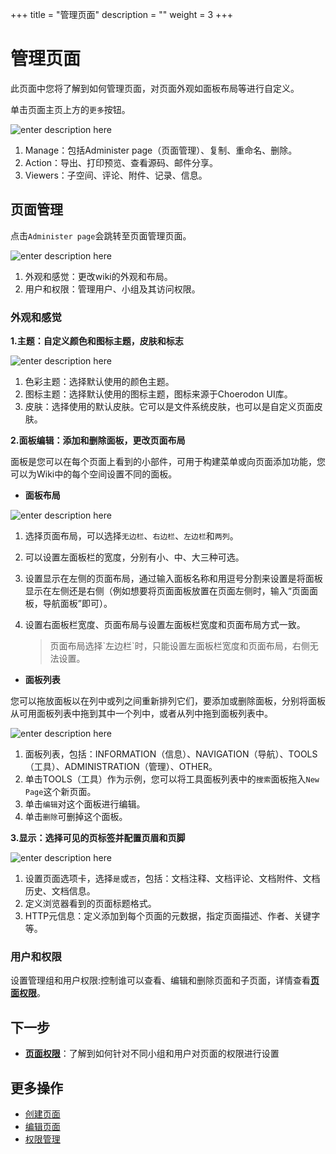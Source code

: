 ﻿+++
title = "管理页面"
description = ""
weight = 3
+++

# 管理页面

此页面中您将了解到如何管理页面，对页面外观如面板布局等进行自定义。

单击页面主页上方的`更多`按钮。

![enter description here](/docs/user-guide/wiki/image/manage-page.png)

 1. Manage：包括Administer page（页面管理）、复制、重命名、删除。
 2. Action：导出、打印预览、查看源码、邮件分享。
 3. Viewers：子空间、评论、附件、记录、信息。

## 页面管理
点击`Administer page`会跳转至页面管理页面。

![enter description here](/docs/user-guide/wiki/image/manage-page1.png)
 
1. 外观和感觉：更改wiki的外观和布局。
2. 用户和权限：管理用户、小组及其访问权限。

### 外观和感觉

**1.主题：自定义颜色和图标主题，皮肤和标志**

![enter description here](/docs/user-guide/wiki/image/manage-page2.png)

  1. 色彩主题：选择默认使用的颜色主题。
  2. 图标主题：选择默认使用的图标主题，图标来源于Choerodon UI库。
  3. 皮肤：选择使用的默认皮肤。它可以是文件系统皮肤，也可以是自定义页面皮肤。

**2.面板编辑：添加和删除面板，更改页面布局**

面板是您可以在每个页面上看到的小部件，可用于构建菜单或向页面添加功能，您可以为Wiki中的每个空间设置不同的面板。

- **面板布局**

![enter description here](/docs/user-guide/wiki/image/manage-page3.png)

1. 选择页面布局，可以选择`无边栏`、`右边栏`、`左边栏`和`两列`。
2. 可以设置左面板栏的宽度，分别有小、中、大三种可选。
3. 设置显示在左侧的页面布局，通过输入面板名称和用逗号分割来设置是将面板显示在左侧还是右侧（例如想要将页面面板放置在页面左侧时，输入“页面面板，导航面板”即可）。
4. 设置右面板栏宽度、页面布局与设置左面板栏宽度和页面布局方式一致。

    <blockquote class="note">
    页面布局选择`左边栏`时，只能设置左面板栏宽度和页面布局，右侧无法设置。
    </blockquote>

- **面板列表**

您可以拖放面板以在列中或列之间重新排列它们，要添加或删除面板，分别将面板从可用面板列表中拖到其中一个列中，或者从列中拖到面板列表中。

![enter description here](/docs/user-guide/wiki/image/manage-page4.png)

1. 面板列表，包括：INFORMATION（信息）、NAVIGATION（导航）、TOOLS（工具）、ADMINISTRATION（管理）、OTHER。
2. 单击TOOLS（工具）作为示例，您可以将工具面板列表中的`搜索`面板拖入`New Page`这个新页面。
3. 单击`编辑`对这个面板进行编辑。
4. 单击`删除`可删掉这个面板。

**3.显示：选择可见的页标签并配置页眉和页脚**

![enter description here](/docs/user-guide/wiki/image/manage-page5.png)

1. 设置页面选项卡，选择`是`或`否`，包括：文档注释、文档评论、文档附件、文档历史、文档信息。
2. 定义浏览器看到的页面标题格式。
3. HTTP元信息：定义添加到每个页面的元数据，指定页面描述、作者、关键字等。


### 用户和权限

设置管理组和用户权限:控制谁可以查看、编辑和删除页面和子页面，详情查看[**页面权限**](../hierarchy-page)。

## 下一步

- [**页面权限**](../hierarchy-page)：了解到如何针对不同小组和用户对页面的权限进行设置

## 更多操作

- [创建页面](../create-page)
- [编辑页面](../edict-page) 
- [权限管理](../../hierarchy)



